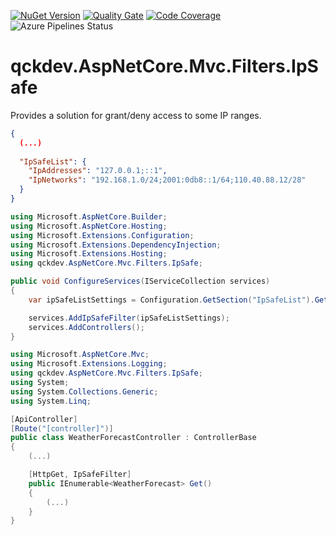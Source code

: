 <a href="https://www.nuget.org/packages/qckdev.AspNetCore.Mvc.Filters.IpSafe"><img src="https://img.shields.io/nuget/v/qckdev.AspNetCore.Mvc.Filters.IpSafe.svg" alt="NuGet Version"/></a>
<a href="https://sonarcloud.io/dashboard?id=qckdev.AspNetCore.Mvc.Filters.IpSafe"><img src="https://sonarcloud.io/api/project_badges/measure?project=qckdev.AspNetCore.Mvc.Filters.IpSafe&metric=alert_status" alt="Quality Gate"/></a>
<a href="https://sonarcloud.io/dashboard?id=qckdev.AspNetCore.Mvc.Filters.IpSafe"><img src="https://sonarcloud.io/api/project_badges/measure?project=qckdev.AspNetCore.Mvc.Filters.IpSafe&metric=coverage" alt="Code Coverage"/></a>
<a><img src="https://hfrances.visualstudio.com/Main/_apis/build/status/qckdev.AspNetCore.Mvc.Filters.IpSafe?branchName=master" alt="Azure Pipelines Status"/></a>

# qckdev.AspNetCore.Mvc.Filters.IpSafe

Provides a solution for grant/deny access to some IP ranges.

```json
{
  (...)
  
  "IpSafeList": {
    "IpAddresses": "127.0.0.1;::1",
    "IpNetworks": "192.168.1.0/24;2001:0db8::1/64;110.40.88.12/28"
  }
}
```

```cs
using Microsoft.AspNetCore.Builder;
using Microsoft.AspNetCore.Hosting;
using Microsoft.Extensions.Configuration;
using Microsoft.Extensions.DependencyInjection;
using Microsoft.Extensions.Hosting;
using qckdev.AspNetCore.Mvc.Filters.IpSafe;

public void ConfigureServices(IServiceCollection services)
{
	var ipSafeListSettings = Configuration.GetSection("IpSafeList").Get<IpSafeListSettings>();

	services.AddIpSafeFilter(ipSafeListSettings);
	services.AddControllers();
}
```

```cs
using Microsoft.AspNetCore.Mvc;
using Microsoft.Extensions.Logging;
using qckdev.AspNetCore.Mvc.Filters.IpSafe;
using System;
using System.Collections.Generic;
using System.Linq;

[ApiController]
[Route("[controller]")]
public class WeatherForecastController : ControllerBase
{
	(...)

	[HttpGet, IpSafeFilter]
	public IEnumerable<WeatherForecast> Get()
	{
		(...)
	}
}
```